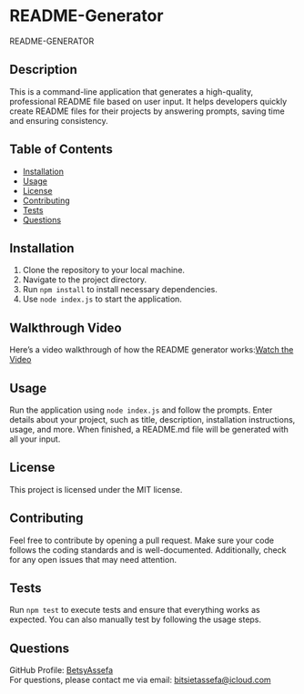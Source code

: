 # README-Generator

 README-GENERATOR
  ## Description
  This is a command-line application that generates a high-quality, professional README file based on user input. It helps developers quickly create README files for their projects by answering prompts, saving time and ensuring consistency.

  ## Table of Contents
  - [Installation](#installation)
  - [Usage](#usage)
  - [License](#license)
  - [Contributing](#contributing)
  - [Tests](#tests)
  - [Questions](#questions)

  ## Installation
  1. Clone the repository to your local machine.
  2. Navigate to the project directory.
  3. Run `npm install` to install necessary dependencies.
  4. Use `node index.js` to start the application.
     

## Walkthrough Video

Here’s a video walkthrough of how the README generator works:[Watch the Video](https://drive.google.com/file/d/1APaEIImunuo2TGQo2hOeCqv4Lx-eyiHh/view?usp=sharing)


  ## Usage
  Run the application using `node index.js` and follow the prompts. Enter details about your project, such as title, description, installation instructions, usage, and more. When finished, a README.md file will be generated with all your input.

  ## License
  This project is licensed under the MIT license.

  ## Contributing
  Feel free to contribute by opening a pull request. Make sure your code follows the coding standards and is well-documented. Additionally, check for any open issues that may need attention.

  ## Tests
  Run `npm test` to execute tests and ensure that everything works as expected. You can also manually test by following the usage steps.

  ## Questions
  GitHub Profile: [BetsyAssefa](https://github.com/BetsyAssefa)  
  For questions, please contact me via email: bitsietassefa@icloud.com
  
